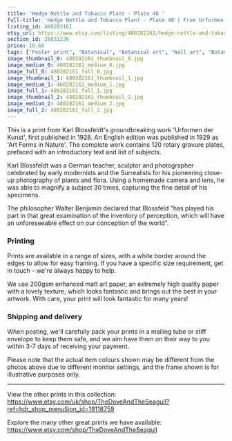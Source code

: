 ```yaml
---
title: 'Hedge Nettle and Tobacco Plant - Plate 48 '
full-title: 'Hedge Nettle and Tobacco Plant - Plate 48 | From Urformen Der Kunst by Karl Blossfeldt | Vintage botanical photographic print'
listing_id: 480282161
etsy_url: https://www.etsy.com/listing/480282161/hedge-nettle-and-tobacco-plant-plate-48?utm_source=site&utm_medium=api&utm_campaign=api
section_id: 28031226
price: 10.60
tags: ["Poster print", "Botanical", "Botanical art", "Wall art", "Botanical poster", "Photograph", "Vintage", "Black and white", "Sepia", "Minimal", "Fern", "High quality print", "Urformen der Kunst"]
image_thumbnail_0: 480282161_thumbnail_0.jpg
image_medium_0: 480282161_medium_0.jpg
image_full_0: 480282161_full_0.jpg
image_thumbnail_1: 480282161_thumbnail_1.jpg
image_medium_1: 480282161_medium_1.jpg
image_full_1: 480282161_full_1.jpg
image_thumbnail_2: 480282161_thumbnail_2.jpg
image_medium_2: 480282161_medium_2.jpg
image_full_2: 480282161_full_2.jpg
---
```

This is a print from Karl Blossfeldt&#39;s groundbreaking work &#39;Urformen der Kunst&#39;, first published in 1928. An English edition was published in 1929 as &#39;Art Forms in Nature&#39;. The complete work contains 120 rotary gravure plates, prefaced with an introductory text and list of subjects.

Karl Blossfeldt was a German teacher, sculptor and photographer celebrated by early modernists and the Surrealists for his pioneering close-up photography of plants and flora. Using a homemade camera and lens, he was able to magnify a subject 30 times, capturing the fine detail of his specimens.

The philosopher Walter Benjamin declared that Blossfeld &quot;has played his part in that great examination of the inventory of perception, which will have an unforeseeable effect on our conception of the world&quot;. 

### Printing

Prints are available in a range of sizes, with a white border around the edges to allow for easy framing. If you have a specific size requirement, get in touch – we&#39;re always happy to help.

We use 200gsm enhanced matt art paper, an extremely high quality paper with a lovely texture, which looks fantastic and brings out the best in your artwork. With care, your print will look fantastic for many years!

### Shipping and delivery

When posting, we&#39;ll carefully pack your prints in a mailing tube or stiff envelope to keep them safe, and we aim have them on their way to you within 3-7 days of receiving your payment.

Please note that the actual item colours shown may be different from the photos above due to different monitor settings, and the frame shown is for illustrative purposes only.

---

View the other prints in this collection: https://www.etsy.com/uk/shop/TheDoveAndTheSeagull?ref=hdr_shop_menu§ion_id=19118759

Explore the many other great prints we have available: https://www.etsy.com/shop/TheDoveAndTheSeagull
